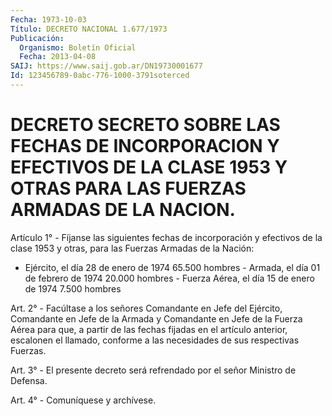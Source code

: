 ```yaml
---
Fecha: 1973-10-03
Título: DECRETO NACIONAL 1.677/1973
Publicación:
  Organismo: Boletín Oficial
  Fecha: 2013-04-08
SAIJ: https://www.saij.gob.ar/DN19730001677
Id: 123456789-0abc-776-1000-3791soterced
---
```

# DECRETO SECRETO SOBRE LAS FECHAS DE INCORPORACION Y EFECTIVOS DE LA CLASE 1953 Y OTRAS PARA LAS FUERZAS ARMADAS DE LA NACION.

<a id="1"></a>
Artículo 1° - Fíjanse las siguientes fechas de incorporación y efectivos de la clase 1953 y otras, para las Fuerzas Armadas de la Nación:

- Ejército, el día 28 de enero de 1974 65.500 hombres - Armada, el día 01 de febrero de 1974 20.000 hombres - Fuerza Aérea, el día 15 de enero de 1974 7.500 hombres

<a id="2"></a>
Art. 2° - Facúltase a los señores Comandante en Jefe del Ejército, Comandante en Jefe de la Armada y Comandante en Jefe de la Fuerza Aérea para que, a partir de las fechas fijadas en el artículo anterior, escalonen el llamado, conforme a las necesidades de sus respectivas Fuerzas.

<a id="3"></a>
Art. 3° - El presente decreto será refrendado por el señor Ministro de Defensa.

<a id="4"></a>
Art. 4° - Comuníquese y archívese.